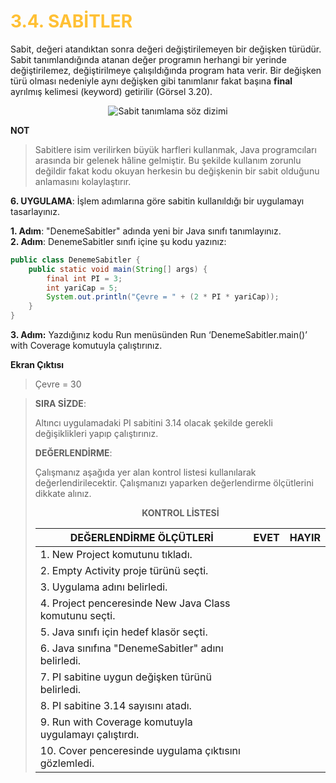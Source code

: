<h1 style="color:#ffc034">3.4. SABİTLER</h1>

Sabit, değeri atandıktan sonra değeri değiştirilemeyen bir değişken türüdür. Sabit tanımlandığında atanan değer programın herhangi bir yerinde değiştirilemez, değiştirilmeye çalışıldığında program hata verir. Bir değişken türü olması nedeniyle aynı değişken gibi tanımlanır fakat başına **final** ayrılmış kelimesi (keyword) getirilir (Görsel 3.20).
<div style="display:block;text-align:center">

![Sabit tanımlama söz dizimi](./temel-komutlar/gorsel-3.20-sabit-tanimlama-soz-dizimi.png)
</div>

**NOT**

>Sabitlere isim verilirken büyük harfleri kullanmak, Java programcıları arasında bir gelenek hâline gelmiştir. Bu şekilde kullanım zorunlu değildir fakat kodu okuyan herkesin bu değişkenin bir sabit olduğunu anlamasını kolaylaştırır. 

**6. UYGULAMA**: İşlem adımlarına göre sabitin kullanıldığı bir uygulamayı tasarlayınız.

**1. Adım**: "DenemeSabitler" adında yeni bir Java sınıfı tanımlayınız.\
**2. Adım**: DenemeSabitler sınıfı içine şu kodu yazınız:

```java
public class DenemeSabitler {
    public static void main(String[] args) {
        final int PI = 3;
        int yariCap = 5;
        System.out.println("Çevre = " + (2 * PI * yariCap));
    }
}
```

**3. Adım:** Yazdığınız kodu Run menüsünden Run ‘DenemeSabitler.main()’ with Coverage komutuyla çalıştırınız.

**Ekran Çıktısı**

>Çevre = 30

>**SIRA SİZDE**:
>
>Altıncı uygulamadaki PI sabitini 3.14 olacak şekilde gerekli değişiklikleri yapıp çalıştırınız.
>
>**DEĞERLENDİRME**:
>
>Çalışmanız aşağıda yer alan kontrol listesi kullanılarak değerlendirilecektir. Çalışmanızı yaparken değerlendirme ölçütlerini dikkate alınız.
>
><div style="text-align:center;"><b>KONTROL LİSTESİ</b></div>
>
>| DEĞERLENDİRME ÖLÇÜTLERİ                                | EVET | HAYIR |
>| ------------------------------------------------------ | ---- | ----- |
>| 1. New Project komutunu tıkladı.                       |
>| 2. Empty Activity proje türünü seçti.                  |
>| 3. Uygulama adını belirledi.                           |
>| 4. Project penceresinde New Java Class komutunu seçti. |
>| 5. Java sınıfı için hedef klasör seçti.                |
>| 6. Java sınıfına "DenemeSabitler" adını belirledi.     |
>| 7. PI sabitine uygun değişken türünü belirledi.        |
>| 8. PI sabitine 3.14 sayısını atadı.                    |
>| 9. Run with Coverage komutuyla uygulamayı çalıştırdı.  |
>| 10. Cover penceresinde uygulama çıktısını gözlemledi.  |